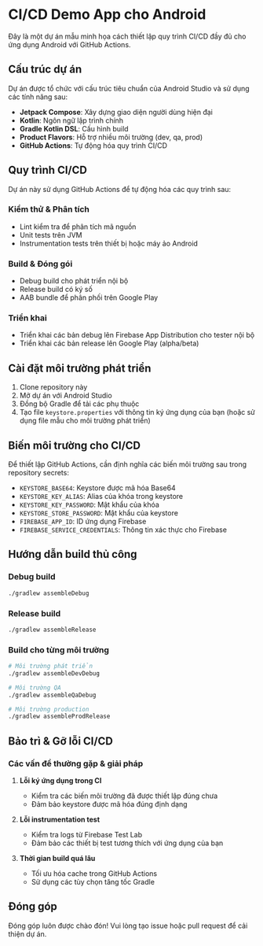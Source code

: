 # CI/CD Demo App cho Android

Đây là một dự án mẫu minh họa cách thiết lập quy trình CI/CD đầy đủ cho ứng dụng Android với GitHub Actions.

## Cấu trúc dự án

Dự án được tổ chức với cấu trúc tiêu chuẩn của Android Studio và sử dụng các tính năng sau:

- **Jetpack Compose**: Xây dựng giao diện người dùng hiện đại
- **Kotlin**: Ngôn ngữ lập trình chính
- **Gradle Kotlin DSL**: Cấu hình build
- **Product Flavors**: Hỗ trợ nhiều môi trường (dev, qa, prod)
- **GitHub Actions**: Tự động hóa quy trình CI/CD

## Quy trình CI/CD

Dự án này sử dụng GitHub Actions để tự động hóa các quy trình sau:

### Kiểm thử & Phân tích

- Lint kiểm tra để phân tích mã nguồn
- Unit tests trên JVM
- Instrumentation tests trên thiết bị hoặc máy ảo Android

### Build & Đóng gói

- Debug build cho phát triển nội bộ
- Release build có ký số
- AAB bundle để phân phối trên Google Play

### Triển khai

- Triển khai các bản debug lên Firebase App Distribution cho tester nội bộ
- Triển khai các bản release lên Google Play (alpha/beta)

## Cài đặt môi trường phát triển

1. Clone repository này
2. Mở dự án với Android Studio
3. Đồng bộ Gradle để tải các phụ thuộc
4. Tạo file `keystore.properties` với thông tin ký ứng dụng của bạn (hoặc sử dụng file mẫu cho môi trường phát triển)

## Biến môi trường cho CI/CD

Để thiết lập GitHub Actions, cần định nghĩa các biến môi trường sau trong repository secrets:

- `KEYSTORE_BASE64`: Keystore được mã hóa Base64
- `KEYSTORE_KEY_ALIAS`: Alias của khóa trong keystore
- `KEYSTORE_KEY_PASSWORD`: Mật khẩu của khóa
- `KEYSTORE_STORE_PASSWORD`: Mật khẩu của keystore
- `FIREBASE_APP_ID`: ID ứng dụng Firebase
- `FIREBASE_SERVICE_CREDENTIALS`: Thông tin xác thực cho Firebase

## Hướng dẫn build thủ công

### Debug build

```bash
./gradlew assembleDebug
```

### Release build

```bash
./gradlew assembleRelease
```

### Build cho từng môi trường

```bash
# Môi trường phát triển
./gradlew assembleDevDebug

# Môi trường QA
./gradlew assembleQaDebug

# Môi trường production
./gradlew assembleProdRelease
```

## Bảo trì & Gỡ lỗi CI/CD

### Các vấn đề thường gặp & giải pháp

1. **Lỗi ký ứng dụng trong CI**
   - Kiểm tra các biến môi trường đã được thiết lập đúng chưa
   - Đảm bảo keystore được mã hóa đúng định dạng

2. **Lỗi instrumentation test**
   - Kiểm tra logs từ Firebase Test Lab
   - Đảm bảo các thiết bị test tương thích với ứng dụng của bạn

3. **Thời gian build quá lâu**
   - Tối ưu hóa cache trong GitHub Actions
   - Sử dụng các tùy chọn tăng tốc Gradle

## Đóng góp

Đóng góp luôn được chào đón! Vui lòng tạo issue hoặc pull request để cải thiện dự án.
